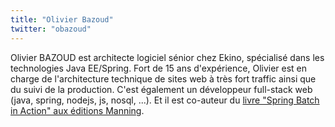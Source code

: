 ```yaml
---
title: "Olivier Bazoud"
twitter: "obazoud"
---
```



Olivier BAZOUD est architecte logiciel sénior chez Ekino, spécialisé
dans les technologies Java EE/Spring. Fort de 15 ans d'expérience,
Olivier est en charge de l'architecture technique de sites web à très
fort traffic ainsi que du suivi de la production. C'est également un
développeur full-stack web (java, spring, nodejs, js, nosql, ...). Et il
est co-auteur du [livre "Spring Batch in Action" aux éditions Manning](https://bit.ly/springbatchinaction).
